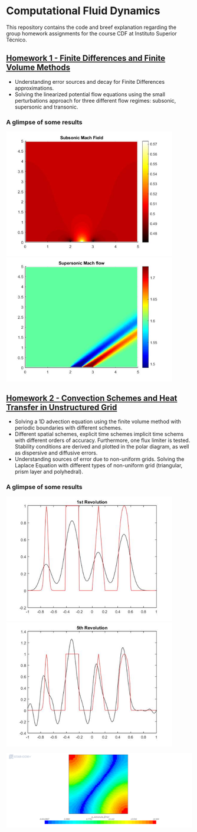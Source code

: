 # Computational Fluid Dynamics

This repository contains the code and breef explanation regarding the group homework assignments for the course CDF at Instituto Superior Técnico.

## [Homework 1 - Finite Differences and Finite Volume Methods](https://github.com/josemfsantos97/CFD-2019/tree/main/Homework01)
- Understanding error sources and decay for Finite Differences approximations.
- Solving the linearized potential flow equations using the small perturbations approach for three different flow regimes: subsonic, supersonic and transonic.

### A glimpse of some results
<p float="left">
  <img src="https://github.com/josemfsantos97/CFD-2019/blob/main/Homework01/images/machsub.jpg" width="450" />
  <img src="https://github.com/josemfsantos97/CFD-2019/blob/main/Homework01/images/machsup.jpg" width="450" /> 
</p>

## [Homework 2 - Convection Schemes and Heat Transfer in Unstructured Grid](https://github.com/josemfsantos97/CFD-2019/tree/main/Homework02)
- Solving a 1D advection equation using the finite volume method with periodic boundaries with different schemes. 
- Different spatial schemes, explicit time schemes implicit time schems with different orders of accuracy. Furthermore, one flux limiter is tested. Stability conditions are derived and plotted in the polar diagram, as well as dispersive and diffusive errors.
- Understanding sources of error due to non-uniform grids. Solving the Laplace Equation with different types of non-uniform grid (triangular, prism layer and polyhedral).

### A glimpse of some results
<p float="left">
  <img src="https://github.com/josemfsantos97/CFD-2019/blob/main/Homework02/ex2/images/EI_QUICK_1REV_C%3D0%2C3.jpg" width="450" /> 
  <img src="https://github.com/josemfsantos97/CFD-2019/blob/main/Homework02/ex2/images/EE_QUICK_5REV_C%3D0%2C01.jpg" width="450" />
</p>

![](https://github.com/josemfsantos97/CFD-2019/blob/main/Homework02/ex2/images/polygonal_2003cells_newman.png)

